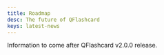 ```yaml
---
title: Roadmap
desc: The future of QFlashcard
keys: latest-news
---
```

Information to come after QFlashcard v2.0.0 release.